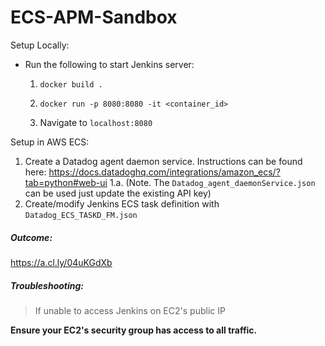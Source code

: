# ECS-APM-Sandbox

Setup Locally: 
- Run the following to start Jenkins server: 
   1. `docker build .`
   
   2. `docker run -p 8080:8080 -it <container_id>`
   3. Navigate to `localhost:8080`

Setup in AWS ECS: 

   1. Create a Datadog agent daemon service. Instructions can be found here: https://docs.datadoghq.com/integrations/amazon_ecs/?tab=python#web-ui
         1.a. (Note. The `Datadog_agent_daemonService.json` can be used just update the existing API key)
   2. Create/modify Jenkins ECS task definition with `Datadog_ECS_TASKD_FM.json`

##### Outcome: 
https://a.cl.ly/04uKGdXb

##### Troubleshooting: 

> If unable to access Jenkins on EC2's public IP


 **Ensure your EC2's security group has access to all traffic.**

